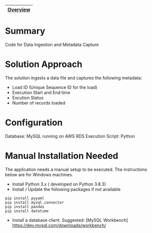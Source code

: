 | [Overview](/README.md) 
|----|

# Summary
Code for Data Ingestion and Metadata Capture

# Solution Approach
The solution ingests a data file and captures the following metadata:
- Load ID (Unique Sequence ID for the load)
- Execution Start and End time
- Excution Status
- Number of records loaded

# Configuration
Database: MySQL running on AWS RDS
Execution Script: Python

# Manual Installation Needed

The application needs a manual setup to be executed. The instructions below are for Windows machines.

- Install Python 3.x ( developed on Python 3.8.3)
- Install / Update the following packages if not available

```
pip install pyyaml
pip install mysql.connector
pip install pandas
pip install datetime
```
- Install a database client. Suggested: [MySQL Workbench] https://dev.mysql.com/downloads/workbench/ 
